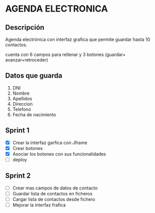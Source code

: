 # AGENDA ELECTRONICA

## Descripción

Agenda electrónica  con interfaz grafica que permite guardar hasta 10 contactos.

cuenta con 6 campos para rellenar y 3 botones (guardar+ avanzar+retroceder)

## Datos que guarda
1.  DNI
2.  Nombre
3.  Apellidos
4.  Direccion
5.  Telefono
6.  Fecha de nacimiento


## Sprint 1

- [x] Crear la interfaz garfica con Jframe
- [x] Crear botones
- [x] Asociar los botones con sus funcionalidades
- [ ] deploy
  
## Sprint 2
- [ ] Crear mas campos de datos de contacto
- [ ] Guardar lista de contactos en ficheros
- [ ] Cargar lista de contactos desde fichero
- [ ] Mejorar la interfaz frafica